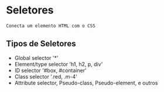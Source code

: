 # Seletores

    Conecta um elemento HTML com o CSS

## Tipos de Seletores

* Global selector '*'
* Element/type selector 'h1, h2, p, div'
* ID selector '#box, #container'
* Class selector '.red, .m-4'
* Attribute selector, Pseudo-class, Pseudo-element, e outros